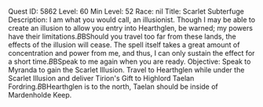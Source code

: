 Quest ID: 5862
Level: 60
Min Level: 52
Race: nil
Title: Scarlet Subterfuge
Description: I am what you would call, an illusionist. Though I may be able to create an illusion to allow you entry into Hearthglen, be warned; my powers have their limitations.$B$BShould you travel too far from these lands, the effects of the illusion will cease. The spell itself takes a great amount of concentration and power from me, and thus, I can only sustain the effect for a short time.$B$BSpeak to me again when you are ready.
Objective: Speak to Myranda to gain the Scarlet Illusion. Travel to Hearthglen while under the Scarlet Illusion and deliver Tirion's Gift to Highlord Taelan Fordring.$B$BHearthglen is to the north, Taelan should be inside of Mardenholde Keep.
